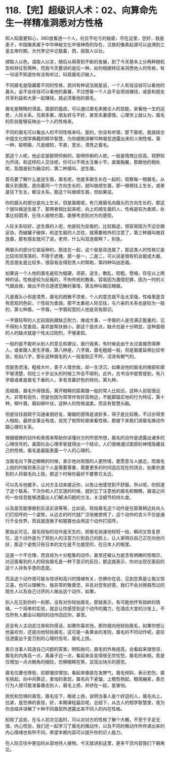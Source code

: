 # 118.【完】超级识人术：02、向算命先生一样精准洞悉对方性格

知人知面更知心，360度看透一个人，社交不吃亏的秘密，尽在这里，您好，我是麦子，中国像素属于中华神秘文化中很神奇的存在，汉族的像素起源可以追溯到三皇五帝时期，大代李记中记载着，西，摇取人以壮。

顺取人以色，语取人以言，随后从萌芽到不断的发展，到了今天基本上分两种随机型和特征型两种，而我今天要讲的是后一种，如何根据特征来洞悉他人的性格，有一句话不知道你有没有听过，叫观眉毛识破人。

不同眉毛是隐藏着不同的性格，民间有种说法就是说，一个人有钱没钱可以看他的鼻头，会不会存钱可以看他的鼻翼，不过想看一个人会不会用钱赚钱，或是和朋友共享利益和大家一起赚钱，就必须看他的眉毛。

眉毛是眼睛的滑盖，面部的瘟疫，可以通过眉毛来推论人的显能，来看他一生的运势，人际关系，兄弟多寡，朋友好与不好，甚至夫妻感情，心理学上就认为，眉毛的形状能够反映出一个人的性格来。

不同的眉毛可以看出人的不同性格来吗，是的，你没有听错，那下面呢，我就结合中国文化相学典籍的精华智慧，为你细致讲解10种眉型透露出来的人物性格，第一种，聪明眉，凡是细软，平直，宽长，清秀之眉毛。

那这个人呢，他必定是聪明伶俐的，聪明伶俐的人呢，一般是情商比较高，视野较为开阔，和这样的人交往呢，你可以不用太注重小节，直属胸翼，那跟他的相处呢，氛围是较为融洽的，第二种眉叫，逆生眉。

首先要了解什么是逆生眉，眉毛呢，他是多跟生长在一起的，观察每一根眉毛，从眉头到眉尾，是向着同一个方向生长的，就叫做顺生眉，那一根根往上生长，或者是往下生长，都没关系，那这个叫做顺生眉，但如果说。

你的眉头的部分是向上生长，但是眉尾呢，有几根眉毛向眉头的方向生长的，那这个就叫做逆生眉了，那两者相比起来呢，向上的顺生眉的人，性格是较为柔顺，处事比较圆滑，在待人接物方面，能够考虑到对方的感受。

人际关系较好，逆生眉的人呢，他是较为反叛的，比较叛逆，很容易因为不迎合跟妥协，而破罐子破摔，和逆生眉的人交往，就需要格外的注意了，第三种眉叫做双连眉，那有朋友就问了说，老师，什么叫双连眉啊？，别急。

两眉头的部分它是延伸的，那连在一起，这个就是双连眉了，那这类人的性格它是比较坦坦荡荡的，不限于遮掩，那一是一，二是二，可以说是很有机会能成大器，而且朋友是比较多，很容易会得到贵人的帮助，第四种叫凶恶眉。

如果说一个人他的眉毛是较为粗硬，浓密，逆生，散乱，短粗，卷缩，存在以上两种的话，性格是较为反叛的，不拘传统的教条，容易因为激情犯罪，因为一时的义气跟自我，做出不符合道德范畴的事情，第五种叫做压眼眉。

凡是眉头小但是清秀，眉毛的疏散不浓者，个人的意志就不会太坚强，性格里是含有悲观的色彩，个性较为柔弱，那不太重视人际交往，与六亲的关系也是较为一般的，第七种眉，一字眉，一字眉较宽的人他是具有胆识。

一字眉较窄的人比较固执跟缺乏耐力，难成大事，一字眉的人是充满正能量的，见不得别人受委屈，喜欢是帮扶弱小，那这个是优点，缺点也是十分明显，这种面相的人的缺点就是个性太过刚烈，不够柔软。

一般的是不能听从别人的意见和建议，我行我素，有时候会由于太过直接而得罪人，或者跟人发生矛盾，第八种是，八字眉，眉毛粗细一般，但是眉尾延伸比较夸张，宛如八字，那长这种眉毛的人一般是刚正不阿，活泼有朝气的。

但是思虑浅，粗枝大叶，善于人情世故，却一生浮沉，如果说他的眉毛的根部轮廓不够清楚，则在三十岁出头的时候工作会不顺利，此外，古书当中就曾提到，有八字眉或者是眉毛下垂的人，多有贪赢好色的倾向，第九种。

高相眉，眉毛升得很高，离开眼睛的距离跟一般的常人比较远，这种人前程很远大，非常有抱负，但是也因为常常伴有好高物远，不能脚踏实地的行为特征，第十种，柳叶眉，眉如柳叶状，这种人的性格温柔，而且有智慧头脑。

但是往往就疏于沟通亲朋好友，婚姻的感情是波折多，得子是比较晚，不过亦得贵人相助，最终会事业有成，说完了依照轮廓来看性格，那接下来我们讲眉毛微动作跟心理的关系。

根据细微的动作和表情来帮助你读懂对方的所思所想，眉毛的动作是透露出诸多的心理信号的，美国社会心理学家就得出一个结论，人们很难通过面部的神情隐藏自己的性格，眉毛是最能表露一个人的心理的。

当眉毛向下靠近眼睛的时候，表示他对周围的人更热情，更愿意与人接近，而眉毛上挑的时候则表示这个人是需要尊重，需要更多的时间适应现在的场合，如果你遇到的人将眉毛向上挑，那这个时候你最好不要靠它太近。

可以先与他握手，让对方主动来接近你，以免让他感觉到不舒服，所以呢，你知道了这个联系，下次你和人打交道的时候，就别忘了注意他的眉毛和眼睛，眉语之间的一些信息能够透露出人们解决问题的方法，关注细节的持久度。

以及是否能够做到实话实说等等，比如说，轻抬眉毛这个动作是在距离稍远处向人们打招呼的一个姿势，从远古的时代就广泛地被使用了，这个动作的含义不仅是通行于全世界，而且就连猴子和猩猩也会用这个动作打招呼。

那由此可见，眉毛轻抬的动作是天生的，把眉毛快速地轻轻一抬，瞬间又恢复原位，这个动作是为了把别人的注意力引到自己的脸上，让人家明白自己正在向他问好，那这个姿势只有日本的文化是不允接受的，在日本人的眼里。

这是一个不合理，而且视为十分粗鲁的动作，甚至还被认为是含有明确的性暗示，对迎面看到的人的轻抬眉毛是一种下意识的反应，那这就表示，你对出现在面前的这个人持有手恳的态度。

而且这个动作很可能与惊讶和高兴的情绪有关，仿佛你在说，见到您真是让我又惊又喜，也可以理解为，我非常的敬畏您，并且对您有好感，我们不会对擦肩而过的陌生人以及自己讨厌的人做出这个动作，如果。

别人在见到你的一刹那，没有对你轻抬眉毛，那就表示，有可能他怀有挑衅的情绪，一个简单的实验，就会让你感受到这个动作的魔力，在酒店大堂的沙发上，不仅所有人都会以相同的动作回应你，甚至。

还会有人主动走过来和你搭话，如果你喜欢他，那你就向他轻抬眉毛，如果你想让他喜欢你，还是向他轻抬眉毛，这可是一条黄金的准则，眉毛的不同动作呢，是往往透露出千差万别的心理的信号，眉毛上扬。

表示当事人知道自己问题的答案，明知故问，眉毛的外角提高，会看起来很惊讶，眉毛的内角高一点，离鼻子远一点，看起来会变得很无奈忧愁，眉毛的末梢，若是仅增加一点点眼角的细纹，仿佛眼睛在笑，显现出快乐的感觉。

眉毛位置也降低，前额皱纹增加，看起来像是在发脾气，眉毛倾斜，表示悲伤，眉毛挑起，向中间靠近，害怕的表现，眉毛向下紧皱，上眼剪扬起，眼周繃紧，表示行为人很可能准备袭击别人，眉毛上扬，并挤在一起，是害怕。

担忧和恐惧的表现，眉毛往下，眼皮上扬，说明当事人是个好逗的人，眉毛向上，拉紧，是恐惧的表现，好，本期课程最后呢，总结下，从古人的相学智慧里，我为你总结并讲解了十种不同眉型所透露出来不同人的内在性格。

知晓了这些，在与人初次见面时，可以对对方的性格了解个大概，不至于手足无措，内心慌张，我们还一起学习了眉毛的微动作，以及不同的微动作所传递出来的内心情绪也有所不同，希望本期内容可以提升你的识人能力。

在人际交往中更加的从容地待人接物，今天就讲到这里，更多干货内容我们下期再见。